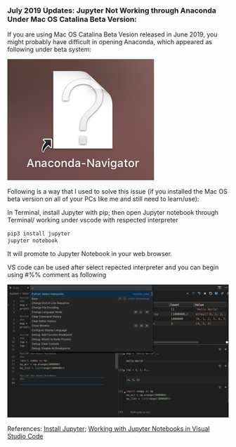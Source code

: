 ### July 2019 Updates: Jupyter Not Working through Anaconda Under Mac OS Catalina Beta Version:

If you are using Mac OS Catalina Beta Vesion released in June 2019, you might probably have difficult in opening Anaconda, 
which appeared as following under beta system:

![?conda](https://github.com/zxecon/python/blob/master/conda.png)

Following is a way that I used to solve this issue (if you installed the Mac OS beta version on all of your PCs like me and still need to learn/use):

In Terminal, install Jupyter with pip; then open Jupyter notebook through Terminal/ working under vscode with respected interpreter

```
pip3 install jupyter
jupyter notebook
```
It will promote to Jupyter Notebook in your web browser.

VS code can be used after select repected interpreter and you can begin using #%% comment as following

![vsjupyter](https://github.com/zxecon/python/blob/master/vsjupyter.png)

References: [Install Jupyter](https://jupyter.org/install); [Working with Jupyter Notebooks in Visual Studio Code](https://code.visualstudio.com/docs/python/jupyter-support)
